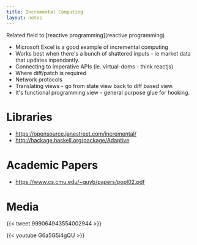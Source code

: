 ```yaml
---
title: Incremental Computing
layout: notes
---
```


Related field to [reactive programming](reactive programming)

* Microsoft Excel is a good example of incremental computing
* Works best when there's a bunch of shattered inputs - ie market data that updates inpendantly.
* Connecting to imperative APIs (ie. virtual-doms - think reactjs)
* Where diff/patch is required
* Network protocols
* Translating views - go from state view back to diff based view.
* It's functional programming view - general purpose glue for hooking.


# Libraries
* https://opensource.janestreet.com/incremental/
* http://hackage.haskell.org/package/Adaptive

# Academic Papers
* https://www.cs.cmu.edu/~guyb/papers/popl02.pdf

# Media

{{< tweet 999064943554002944 >}}


{{< youtube G6a5G5i4gQU >}}
